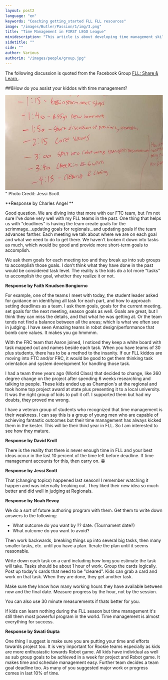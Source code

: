 ```yaml
---
layout: post2
language: "en"
keywords: "Coaching getting_started FLL FLL resources"
image: "/images/Butler/Passion/1/img/3.png"
title: "Time Management in FIRST LEGO League"
minidescription: "This article is about developing time management skills."
sidetitle: ""
side: ""
author: Various
authorim: "/images/people/group.jpg"
---
```


The following discussion is quoted from the Facebook Group <a href="https://www.facebook.com/groups/FLLShareandLearn/">FLL: Share & Learn </a>.

##ßHow do you assist your kiddos with time management?

<img src="/images/coachcorner/Schedule.jpg" style="max-width: 100%" />"
Photo Credit: Jessi Scott

**Response by Charles Angel **

Good question. We are diving into that more with our FTC team, but I'm not sure I've done very well with my FLL teams in the past. One thing that helps us with "deadlines" is having the team create goals for the scrimmage...updating goals for regionals...and updating goals if the team advances farther. Each meeting we talk about where we are on each goal and what we need to do to get there. We haven't broken it down into tasks as much, which would be good and provide more short-term goals to accomplish.

We ask them goals for each meeting too and they break up into sub groups to accomplish those goals. I don't think what they have done in the past would be considered task level. The reality is the kids do a lot more "tasks" to accomplish the goal, whether they realize it or not.

**Response by Faith Knudsen Bongiorno**

For example, one of the teams I meet with today, the student leader asked for guidance on identifying all task for each part, and how to approach setting deadlines as a team. I ask them goals, goals for the current meeting, set goals for the next meeting, season goals as well. Goals are great, but I think they can miss the details, and that what he was getting at. Or the team tends not find a balance between all the areas; which is what we often see in judging. I have seen Amazing teams in robot design/performance that bomb core values. It makes you go hmmmm.

With the FRC team that Aaron joined, I noticed they keep a white board with task mapped out and names beside each task. When you have teams of 30 plus students, there has to be a method to the insanity. If our FLL
kiddos are moving into FTC and/or FRC, it would be good to get them thinking task orientation and system development for handling those task.

I had a team three years ago (World Class) that decided to change, like 360 degree change on the project after spending 6 weeks researching and talking to people. These kids ended up as Champion's at the regional and took home top project award at state plus presenting it to a local university. It was the right group of kids to pull it off. I supported them but had my doubts, they proved me wrong.

I have a veteran group of students who recognized that time management is their weakness. I can say this is a group of young men who are capable of achieving fantastic outcomes but their time management has always kicked them in the kester. This will be their third year in FLL. So I am interested to see how they mature.

**Response by David Kroll** 

There is the reality that there is never enough time in FLL and your best ideas occur in the last 10 percent of the time left before deadline. If time management accounts for this, then carry on. 😀

**Response by Jessi Scott** 

That (changing topics) happened last season! I remember watching it happen and was internally freaking out. They liked their new idea so much better and did well in judging at Regionals.

**Response by Noah Revoy** 

We do a sort of future authoring program with them. Get them to write down answers to the following:
- What outcome do you want by ?? date. (Tournament date?)
- What outcome do you want to avoid?

Then work backwards, breaking things up into several big tasks, then many smaller tasks, etc. until you have a plan. Iterate the plan until it seems reasonable.

Write down each task on a card including how long you estimate the task will take. Tasks should be about 1 hour of work. Group the cards logically. Post up today's cards that need to be "cleared". Kids can grab a card and work on that task. When they are done, they get another task.

Make sure they know how many working hours they have available between now and the final date. Measure progress by the hour, not by the session.

You can also use 30 minute measurements if thats better for you.

If kids can learn nothing during the FLL season but time management it's still them most powerful program in the world. Time management is almost everything for success.

**Response by Swati Gupta** 

One thing I suggest is make sure you are putting your time and efforts towards project too. It is very important for Rookie teams especially as kids are more enthusiastic towards Robot game. All kids have individual as well as sub group goals to be achieved in a week for project and Robot game. It makes time and schedule management easy. Further team decides a team goal deadline too. As many of you suggested major work or progress comes in last 10% of time.
